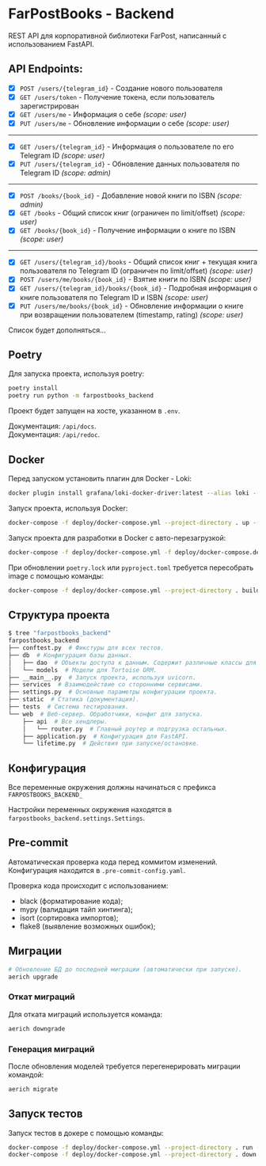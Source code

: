 # FarPostBooks - Backend
REST API для корпоративной библиотеки FarPost, написанный с использованием FastAPI.

## API Endpoints:
- [x] `POST /users/{telegram_id}` - Создание нового пользователя
- [x] `GET /users/token` - Получение токена, если пользователь зарегистрирован
- [x] `GET /users/me` - Информация о себе _(scope: user)_
- [x] `PUT /users/me` - Обновление информации о себе _(scope: user)_
----
- [x] `GET /users/{telegram_id}` - Информация о пользователе по его Telegram ID _(scope: user)_
- [x] `PUT /users/{telegram_id}` - Обновление данных пользователя по Telegram ID _(scope: admin)_
---
- [x] `POST /books/{book_id}` - Добавление новой книги по ISBN _(scope: admin)_
- [x] `GET /books` - Общий список книг (ограничен по limit/offset) _(scope: user)_
- [x] `GET /books/{book_id}` - Получение информации о книге по ISBN _(scope: user)_
---
- [x] `GET /users/{telegram_id}/books` - Общий список книг + текущая книга пользователя по Telegram ID (ограничен по limit/offset) _(scope: user)_
- [x] `POST /users/me/books/{book_id}` - Взятие книги по ISBN _(scope: user)_
- [x] `GET /users/{telegram_id}/books/{book_id}` - Подробная информация о книге пользователя по Telegram ID и ISBN _(scope: user)_
- [x] `PUT /users/me/books/{book_id}` - Обновление информации о книге при возвращении пользователем (timestamp, rating) _(scope: user)_

Список будет дополняться...

## Poetry

Для запуска проекта, используя poetry:
```bash
poetry install
poetry run python -m farpostbooks_backend
```

Проект будет запущен на хосте, указанном в `.env`.

Документация: `/api/docs`.\
Документация: `/api/redoc`.


## Docker

Перед запуском установить плагин для Docker - Loki:
```bash
docker plugin install grafana/loki-docker-driver:latest --alias loki --grant-all-permissions
```

Запуск проекта, используя Docker:
```bash
docker-compose -f deploy/docker-compose.yml --project-directory . up --build
```

Запуск проекта для разработки в Docker с авто-перезагрузкой:
```bash
docker-compose -f deploy/docker-compose.yml -f deploy/docker-compose.dev.yml --project-directory . up
```

При обновлении `poetry.lock` или `pyproject.toml` требуется пересобрать image с помощью команды:
```bash
docker-compose -f deploy/docker-compose.yml --project-directory . build
```

## Структура проекта

```bash
$ tree "farpostbooks_backend"
farpostbooks_backend
├── conftest.py  # Фикстуры для всех тестов.
├── db  # Конфигурация базы данных.
│   ├── dao  # Объекты доступа к данным. Содержит различные классы для взаимодействия с базой данных.
│   └── models  # Модели для Tortoise ORM.
├── __main__.py  # Запуск проекта, используя uvicorn.
├── services  # Взаимодействие со сторонними сервисами.
├── settings.py  # Основные параметры конфигурации проекта.
├── static  # Статика (документация).
├── tests  # Система тестирования.
└── web  # Веб-сервер. Обработчики, конфиг для запуска.
    ├── api  # Все хендлеры.
    │   └── router.py  # Главный роутер и подгрузка остальных.
    ├── application.py  # Конфигурация для FastAPI.
    └── lifetime.py  # Действия при запуске/остановке.
```

## Конфигурация
Все переменные окружения должны начинаться с префикса `FARPOSTBOOKS_BACKEND_`

Настройки переменных окружения находятся в `farpostbooks_backend.settings.Settings`.

## Pre-commit

Автоматическая проверка кода перед коммитом изменений. \
Конфигурация находится в `.pre-commit-config.yaml`.

Проверка кода происходит с использованием:
* black (форматирование кода);
* mypy (валидация тайп хинтинга);
* isort (сортировка импортов);
* flake8 (выявление возможных ошибок);


## Миграции


```bash
# Обновление БД до последней миграции (автоматически при запуске).
aerich upgrade
```

### Откат миграций

Для отката миграций используется команда:
```bash
aerich downgrade
```

### Генерация миграций

После обновления моделей требуется перегенерировать миграции командой:
```bash
aerich migrate
```


## Запуск тестов

Запуск тестов в докере с помощью команды:
```bash
docker-compose -f deploy/docker-compose.yml --project-directory . run --rm api pytest -vv .
docker-compose -f deploy/docker-compose.yml --project-directory . down
```
